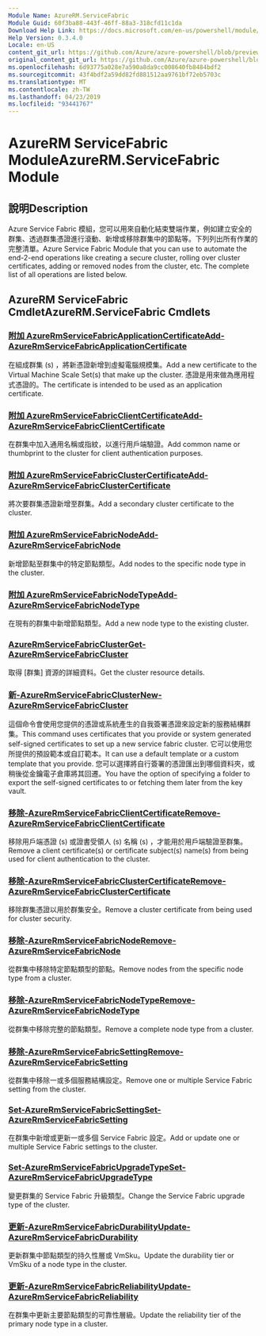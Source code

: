 ```yaml
---
Module Name: AzureRM.ServiceFabric
Module Guid: 60f3ba88-443f-46ff-88a3-318cfd11c1da
Download Help Link: https://docs.microsoft.com/en-us/powershell/module/azurerm.servicefabric
Help Version: 0.3.4.0
Locale: en-US
content_git_url: https://github.com/Azure/azure-powershell/blob/preview/src/ResourceManager/ServiceFabric/Commands.ServiceFabric/help/AzureRM.ServiceFabric.md
original_content_git_url: https://github.com/Azure/azure-powershell/blob/preview/src/ResourceManager/ServiceFabric/Commands.ServiceFabric/help/AzureRM.ServiceFabric.md
ms.openlocfilehash: 6d93775a028e7a590a8da9cc008640fb8484bdf2
ms.sourcegitcommit: 43f4bdf2a59dd82fd881512aa9761bf72eb5703c
ms.translationtype: MT
ms.contentlocale: zh-TW
ms.lasthandoff: 04/23/2019
ms.locfileid: "93441767"
---
```

# <span data-ttu-id="1f3a0-101">AzureRM ServiceFabric Module</span><span class="sxs-lookup"><span data-stu-id="1f3a0-101">AzureRM.ServiceFabric Module</span></span>
## <span data-ttu-id="1f3a0-102">說明</span><span class="sxs-lookup"><span data-stu-id="1f3a0-102">Description</span></span>
<span data-ttu-id="1f3a0-103">Azure Service Fabric 模組，您可以用來自動化結束雙端作業，例如建立安全的群集、透過群集憑證進行滾動、新增或移除群集中的節點等。下列列出所有作業的完整清單。</span><span class="sxs-lookup"><span data-stu-id="1f3a0-103">Azure Service Fabric Module that you can use to automate the end-2-end operations like creating a secure cluster, rolling over cluster certificates, adding or removed nodes from the cluster, etc. The complete list of all operations are listed below.</span></span>

## <span data-ttu-id="1f3a0-104">AzureRM ServiceFabric Cmdlet</span><span class="sxs-lookup"><span data-stu-id="1f3a0-104">AzureRM.ServiceFabric Cmdlets</span></span>
### [<span data-ttu-id="1f3a0-105">附加 AzureRmServiceFabricApplicationCertificate</span><span class="sxs-lookup"><span data-stu-id="1f3a0-105">Add-AzureRmServiceFabricApplicationCertificate</span></span>](Add-AzureRmServiceFabricApplicationCertificate.md)
<span data-ttu-id="1f3a0-106">在組成群集 (s) ，將新憑證新增到虛擬電腦規模集。</span><span class="sxs-lookup"><span data-stu-id="1f3a0-106">Add a new certificate to the Virtual Machine Scale Set(s) that make up the cluster.</span></span> <span data-ttu-id="1f3a0-107">憑證是用來做為應用程式憑證的。</span><span class="sxs-lookup"><span data-stu-id="1f3a0-107">The certificate is intended to be used as an application certificate.</span></span>

### [<span data-ttu-id="1f3a0-108">附加 AzureRmServiceFabricClientCertificate</span><span class="sxs-lookup"><span data-stu-id="1f3a0-108">Add-AzureRmServiceFabricClientCertificate</span></span>](Add-AzureRmServiceFabricClientCertificate.md)
<span data-ttu-id="1f3a0-109">在群集中加入通用名稱或指紋，以進行用戶端驗證。</span><span class="sxs-lookup"><span data-stu-id="1f3a0-109">Add common name or thumbprint to the cluster for client authentication purposes.</span></span>

### [<span data-ttu-id="1f3a0-110">附加 AzureRmServiceFabricClusterCertificate</span><span class="sxs-lookup"><span data-stu-id="1f3a0-110">Add-AzureRmServiceFabricClusterCertificate</span></span>](Add-AzureRmServiceFabricClusterCertificate.md)
<span data-ttu-id="1f3a0-111">將次要群集憑證新增至群集。</span><span class="sxs-lookup"><span data-stu-id="1f3a0-111">Add a secondary cluster certificate to the cluster.</span></span>

### [<span data-ttu-id="1f3a0-112">附加 AzureRmServiceFabricNode</span><span class="sxs-lookup"><span data-stu-id="1f3a0-112">Add-AzureRmServiceFabricNode</span></span>](Add-AzureRmServiceFabricNode.md)
<span data-ttu-id="1f3a0-113">新增節點至群集中的特定節點類型。</span><span class="sxs-lookup"><span data-stu-id="1f3a0-113">Add nodes to the specific node type in the cluster.</span></span>

### [<span data-ttu-id="1f3a0-114">附加 AzureRmServiceFabricNodeType</span><span class="sxs-lookup"><span data-stu-id="1f3a0-114">Add-AzureRmServiceFabricNodeType</span></span>](Add-AzureRmServiceFabricNodeType.md)
<span data-ttu-id="1f3a0-115">在現有的群集中新增節點類型。</span><span class="sxs-lookup"><span data-stu-id="1f3a0-115">Add a new node type to the existing cluster.</span></span>

### [<span data-ttu-id="1f3a0-116">AzureRmServiceFabricCluster</span><span class="sxs-lookup"><span data-stu-id="1f3a0-116">Get-AzureRmServiceFabricCluster</span></span>](Get-AzureRmServiceFabricCluster.md)
<span data-ttu-id="1f3a0-117">取得 [群集] 資源的詳細資料。</span><span class="sxs-lookup"><span data-stu-id="1f3a0-117">Get the cluster resource details.</span></span>

### [<span data-ttu-id="1f3a0-118">新-AzureRmServiceFabricCluster</span><span class="sxs-lookup"><span data-stu-id="1f3a0-118">New-AzureRmServiceFabricCluster</span></span>](New-AzureRmServiceFabricCluster.md)
<span data-ttu-id="1f3a0-119">這個命令會使用您提供的憑證或系統產生的自我簽署憑證來設定新的服務結構群集。</span><span class="sxs-lookup"><span data-stu-id="1f3a0-119">This command uses certificates that you provide or system generated self-signed certificates to set up a new service fabric cluster.</span></span> <span data-ttu-id="1f3a0-120">它可以使用您所提供的預設範本或自訂範本。</span><span class="sxs-lookup"><span data-stu-id="1f3a0-120">It can use a default template or a custom template that you provide.</span></span> <span data-ttu-id="1f3a0-121">您可以選擇將自行簽署的憑證匯出到哪個資料夾，或稍後從金鑰電子倉庫將其回遷。</span><span class="sxs-lookup"><span data-stu-id="1f3a0-121">You have the option of specifying a folder to export the self-signed certificates to or fetching them later from the key vault.</span></span> 

### [<span data-ttu-id="1f3a0-122">移除-AzureRmServiceFabricClientCertificate</span><span class="sxs-lookup"><span data-stu-id="1f3a0-122">Remove-AzureRmServiceFabricClientCertificate</span></span>](Remove-AzureRmServiceFabricClientCertificate.md)
<span data-ttu-id="1f3a0-123">移除用戶端憑證 (s) 或證書受領人 (s) 名稱 (s) ，才能用於用戶端驗證至群集。</span><span class="sxs-lookup"><span data-stu-id="1f3a0-123">Remove a client certificate(s) or certificate subject(s) name(s) from being used for client authentication to the cluster.</span></span>

### [<span data-ttu-id="1f3a0-124">移除-AzureRmServiceFabricClusterCertificate</span><span class="sxs-lookup"><span data-stu-id="1f3a0-124">Remove-AzureRmServiceFabricClusterCertificate</span></span>](Remove-AzureRmServiceFabricClusterCertificate.md)
<span data-ttu-id="1f3a0-125">移除群集憑證以用於群集安全。</span><span class="sxs-lookup"><span data-stu-id="1f3a0-125">Remove a cluster certificate from being used for cluster security.</span></span>

### [<span data-ttu-id="1f3a0-126">移除-AzureRmServiceFabricNode</span><span class="sxs-lookup"><span data-stu-id="1f3a0-126">Remove-AzureRmServiceFabricNode</span></span>](Remove-AzureRmServiceFabricNode.md)
<span data-ttu-id="1f3a0-127">從群集中移除特定節點類型的節點。</span><span class="sxs-lookup"><span data-stu-id="1f3a0-127">Remove nodes from the specific node type from a cluster.</span></span>

### [<span data-ttu-id="1f3a0-128">移除-AzureRmServiceFabricNodeType</span><span class="sxs-lookup"><span data-stu-id="1f3a0-128">Remove-AzureRmServiceFabricNodeType</span></span>](Remove-AzureRmServiceFabricNodeType.md)
<span data-ttu-id="1f3a0-129">從群集中移除完整的節點類型。</span><span class="sxs-lookup"><span data-stu-id="1f3a0-129">Remove a complete node type from a cluster.</span></span>

### [<span data-ttu-id="1f3a0-130">移除-AzureRmServiceFabricSetting</span><span class="sxs-lookup"><span data-stu-id="1f3a0-130">Remove-AzureRmServiceFabricSetting</span></span>](Remove-AzureRmServiceFabricSetting.md)
<span data-ttu-id="1f3a0-131">從群集中移除一或多個服務結構設定。</span><span class="sxs-lookup"><span data-stu-id="1f3a0-131">Remove one or multiple Service Fabric setting from the cluster.</span></span>

### [<span data-ttu-id="1f3a0-132">Set-AzureRmServiceFabricSetting</span><span class="sxs-lookup"><span data-stu-id="1f3a0-132">Set-AzureRmServiceFabricSetting</span></span>](Set-AzureRmServiceFabricSetting.md)
<span data-ttu-id="1f3a0-133">在群集中新增或更新一或多個 Service Fabric 設定。</span><span class="sxs-lookup"><span data-stu-id="1f3a0-133">Add or update one or multiple Service Fabric settings to the cluster.</span></span>

### [<span data-ttu-id="1f3a0-134">Set-AzureRmServiceFabricUpgradeType</span><span class="sxs-lookup"><span data-stu-id="1f3a0-134">Set-AzureRmServiceFabricUpgradeType</span></span>](Set-AzureRmServiceFabricUpgradeType.md)
<span data-ttu-id="1f3a0-135">變更群集的 Service Fabric 升級類型。</span><span class="sxs-lookup"><span data-stu-id="1f3a0-135">Change the Service Fabric upgrade type of the cluster.</span></span>

### [<span data-ttu-id="1f3a0-136">更新-AzureRmServiceFabricDurability</span><span class="sxs-lookup"><span data-stu-id="1f3a0-136">Update-AzureRmServiceFabricDurability</span></span>](Update-AzureRmServiceFabricDurability.md)
<span data-ttu-id="1f3a0-137">更新群集中節點類型的持久性層或 VmSku。</span><span class="sxs-lookup"><span data-stu-id="1f3a0-137">Update the durability tier or VmSku of a node type in the cluster.</span></span>

### [<span data-ttu-id="1f3a0-138">更新-AzureRmServiceFabricReliability</span><span class="sxs-lookup"><span data-stu-id="1f3a0-138">Update-AzureRmServiceFabricReliability</span></span>](Update-AzureRmServiceFabricReliability.md)
<span data-ttu-id="1f3a0-139">在群集中更新主要節點類型的可靠性層級。</span><span class="sxs-lookup"><span data-stu-id="1f3a0-139">Update the reliability tier of the primary node type in a cluster.</span></span>

